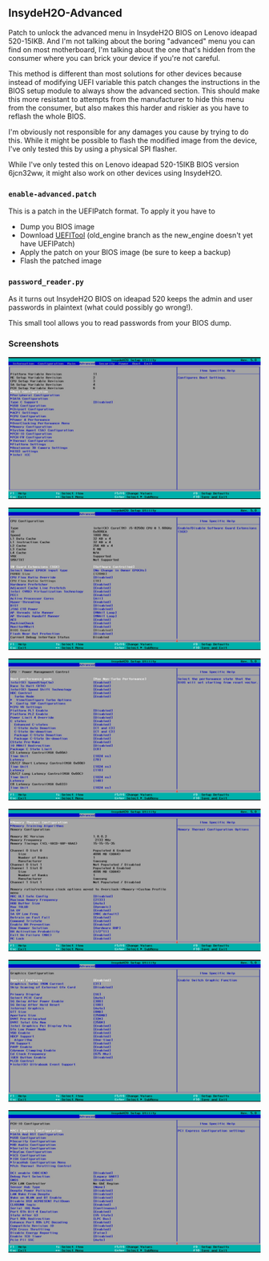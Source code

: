 ## InsydeH2O-Advanced

Patch to unlock the advanced menu in InsydeH2O BIOS on Lenovo ideapad 520-15IKB. And I'm not talking about the boring "advanced" menu you can find on most motherboard, I'm talking about the one that's hidden from the consumer where you can brick your device if you're not careful.

This method is different than most solutions for other devices because instead of modifying UEFI variable this patch changes the instructions in the BIOS setup module to always show the advanced section. This should make this more resistant to attempts from the manufacturer to hide this menu from the consumer, but also makes this harder and riskier as you have to reflash the whole BIOS.

I'm obviously not responsible for any damages you cause by trying to do this. While it might be possible to flash the modified image from the device, I've only tested this by using a physical SPI flasher.

While I've only tested this on Lenovo ideapad 520-15IKB BIOS version 6jcn32ww, it might also work on other devices using InsydeH2O.

### `enable-advanced.patch`

This is a patch in the UEFIPatch format. To apply it you have to

- Dump you BIOS image
- Download [UEFITool](https://github.com/LongSoft/UEFITool/tree/old_engine) (old_engine branch as the new_engine doesn't yet have UEFIPatch)
- Apply the patch on your BIOS image (be sure to keep a backup)
- Flash the patched image

### `password_reader.py`

As it turns out InsydeH2O BIOS on ideapad 520 keeps the admin and user passwords in plaintext (what could possibly go wrong!).

This small tool allows you to read passwords from your BIOS dump.

### Screenshots

![Advanced menu](images/insydeh2o-01.jpg)

![Advanced menu](images/insydeh2o-02.jpg)

![Advanced menu](images/insydeh2o-03.jpg)

![Advanced menu](images/insydeh2o-04.jpg)

![Advanced menu](images/insydeh2o-05.jpg)

![Advanced menu](images/insydeh2o-06.jpg)